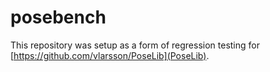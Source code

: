 # posebench

This repository was setup as a form of regression testing for [https://github.com/vlarsson/PoseLib](PoseLib).

